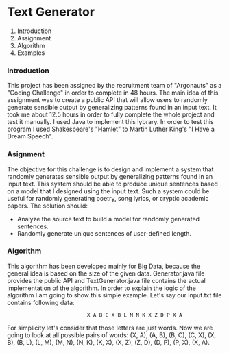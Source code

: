 # Text Generator

1. Introduction
2. Assignment
3. Algorithm
4. Examples


### Introduction

  This project has been assigned by the recruitment team of "Argonauts" as a "Coding Challenge" in order to complete in 48 hours. The main idea of this assignment was to create a public API that will allow users to randomly generate sensible output by generalizing patterns found in an input text. It took me about 12.5 hours in order to fully complete the whole project and test it manually. I used Java to implement this lybrary. In order to test this program I used Shakespeare's "Hamlet" to Martin Luther King's "I Have a Dream Speech".

### Asignment 

  The objective for this challenge is to design and implement a system that randomly generates sensible output by generalizing patterns found in an input text. This system should be able to produce unique sentences based on a model that I designed using the input text. Such a system could be useful for randomly generating poetry, song lyrics, or cryptic academic papers.
  The solution should:
 - Analyze the source text to build a model for randomly generated sentences.
 - Randomly generate unique sentences of user-defined length.
 
### Algorithm

   This algorithm has been developed mainly for Big Data, because the general idea is based on the size of the given data. Generator.java file provides the public API and TextGenerator.java file contains the actual implementation of the algorithm. In order to explain the logic of the algorithm I am going to show this simple example. Let's say our input.txt file contains following data:
   
                              X A B C X B L M N K X Z D P X A
                              
For simplicity let's consider that those letters are just words. Now we are going to look at all possible pairs of words: (X, A), (A, B), (B, C), (C, X), (X, B), (B, L), (L, M), (M, N), (N, K), (K, X), (X, Z), (Z, D), (D, P), (P, X), (X, A).


  
